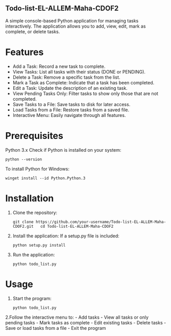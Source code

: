 ## Todo-list-EL-ALLEM-Maha-CDOF2
A simple console-based Python application for managing tasks interactively. The application allows you to add, view, edit, mark as complete, or delete tasks.

# Features
  - Add a Task: Record a new task to complete.
  - View Tasks: List all tasks with their status (DONE or PENDING).
  - Delete a Task: Remove a specific task from the list.
  - Mark a Task as Complete: Indicate that a task has been completed.
  - Edit a Task: Update the description of an existing task.
  - View Pending Tasks Only: Filter tasks to show only those that are not completed.
  - Save Tasks to a File: Save tasks to disk for later access.
  - Load Tasks from a File: Restore tasks from a saved file.
  - Interactive Menu: Easily navigate through all features.

# Prerequisites
Python 3.x
Check if Python is installed on your system:

```python --version```

To install Python for Windows:

``winget install --id Python.Python.3``

# Installation
  1. Clone the repository:
     
      ``git clone https://github.com/your-username/Todo-list-EL-ALLEM-Maha-CDOF2.git  
        cd Todo-list-EL-ALLEM-Maha-CDOF2``

  2. Install the application:
     If a setup.py file is included:
     
     ``python setup.py install``
    
  3. Run the application:

     ``python todo_list.py``

# Usage
   1. Start the program:

      ``python todo_list.py``

   2.Follow the interactive menu to:
      - Add tasks
     -  View all tasks or only pending tasks
      - Mark tasks as complete
      - Edit existing tasks
      - Delete tasks
      - Save or load tasks from a file
      - Exit the program



     
  

